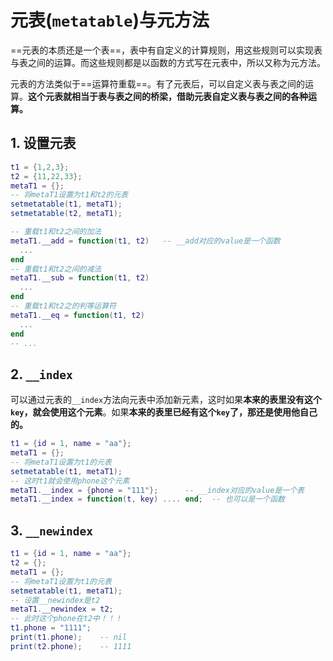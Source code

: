 # 元表(`metatable`)与元方法

==元表的本质还是一个表==，表中有自定义的计算规则，用这些规则可以实现表与表之间的运算。而这些规则都是以函数的方式写在元表中，所以又称为元方法。

元表的方法类似于==运算符重载==。有了元表后，可以自定义表与表之间的运算。**这个元表就相当于表与表之间的桥梁，借助元表自定义表与表之间的各种运算。**

## 1. 设置元表

```lua
t1 = {1,2,3};
t2 = {11,22,33};
metaT1 = {};
-- 将metaT1设置为t1和t2的元表
setmetatable(t1, metaT1);
setmetatable(t2, metaT1);

-- 重载t1和t2之间的加法
metaT1.__add = function(t1, t2)   -- __add对应的value是一个函数
  ...
end
-- 重载t1和t2之间的减法
metaT1.__sub = function(t1, t2)
  ...
end
-- 重载t1和t2之的判等运算符
metaT1.__eq = function(t1, t2)
  ...
end
-- ...
```

## 2. `__index`

可以通过元表的`__index`方法向元表中添加新元素，这时如果**本来的表里没有这个`key`，就会使用这个元素**。如果**本来的表里已经有这个`key`了，那还是使用他自己的。**

```lua
t1 = {id = 1, name = "aa"};
metaT1 = {};
-- 将metaT1设置为t1的元表
setmetatable(t1, metaT1);
-- 这时t1就会使用phone这个元素
metaT1.__index = {phone = "111"};      -- __index对应的value是一个表
metaT1.__index = function(t, key) .... end;  -- 也可以是一个函数
```

## 3. `__newindex`

```lua
t1 = {id = 1, name = "aa"};
t2 = {};
metaT1 = {};
-- 将metaT1设置为t1的元表
setmetatable(t1, metaT1);
-- 设置__newindex是t2
metaT1.__newindex = t2;
-- 此时这个phone在t2中！！！
t1.phone = "1111";
print(t1.phone);    -- nil
print(t2.phone);    -- 1111
```

